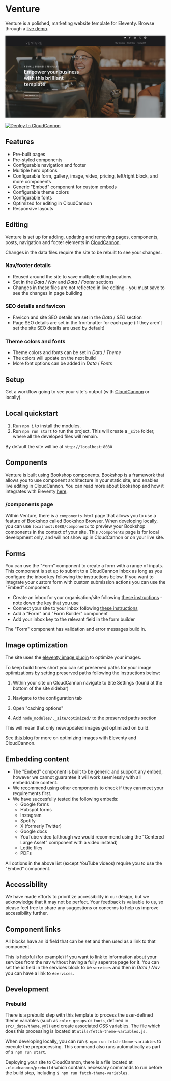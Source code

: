 # Venture

Venture is a polished, marketing website template for Eleventy. Browse through a [live demo](https://spiky-polar.cloudvent.net).

![Small business template screenshot](/src/assets/images/_screenshot.png)

[![Deploy to CloudCannon](https://buttons.cloudcannon.com/deploy.svg)](https://app.cloudcannon.com/register/#sites/connect/github/cloudcannon/venture-eleventy-bookshop-template)

## Features

- Pre-built pages
- Pre-styled components
- Configurable navigation and footer
- Multiple hero options
- Configurable form, gallery, image, video, pricing, left/right block, and more components
- Generic "Embed" component for custom embeds
- Configurable theme colors
- Configurable fonts
- Optimized for editing in CloudCannon
- Responsive layouts

## Editing

Venture is set up for adding, updating and removing pages, components, posts, navigation and footer elements in [CloudCannon](https://app.cloudcannon.com/).

Changes in the data files require the site to be rebuilt to see your changes.

### Nav/footer details

- Reused around the site to save multiple editing locations.
- Set in the *Data* / *Nav* and *Data* / *Footer* sections
- Changes in these files are not reflected in live editing - you must save to see the changes in page building

### SEO details and favicon

- Favicon and site SEO details are set in the *Data* / *SEO* section
- Page SEO details are set in the frontmatter for each page (if they aren't set the site SEO details are used by default)

### Theme colors and fonts

- Theme colors and fonts can be set in *Data* / *Theme*
- The colors will update on the next build
- More font options can be added in *Data* / *Fonts*

## Setup

Get a workflow going to see your site's output (with [CloudCannon](https://app.cloudcannon.com/) or locally).

## Local quickstart

1. Run `npm i` to install the modules.
2. Run `npm run start` to run the project. This will create a `_site` folder, where all the developed files will remain.

By default the site will be at `http://localhost:8080`

## Components

Venture is built using Bookshop components. Bookshop is a framework that allows you to use component architecture in your static site, and enables live editing in CloudCannon. You can read more about Bookshop and how it integrates with Eleventy [here](https://cloudcannon.com/documentation/guides/bookshop-eleventy-guide/).

### /components page

Within Venture, there is a `components.html` page that allows you to use a feature of Bookshop called Bookshop Browser. When developing locally, you can use `localhost:8080/components` to preview your Bookshop components in the context of your site. This `/components` page is for local development only, and will not show up in CloudCannon or on your live site.

## Forms

You can use the "Form" component to create a form with a range of inputs. This component is set up to submit to a CloudCannon inbox as long as you configure the inbox key following the instructions below. If you want to integrate your custom form with custom submission actions you can use the "Embed" component.

- Create an inbox for your organisation/site following [these instructions](https://cloudcannon.com/documentation/articles/creating-an-inbox-to-receive-your-forms/) - note down the key that you use
- Connect your site to your inbox following [these instructions](https://cloudcannon.com/documentation/articles/connecting-your-site-to-an-inbox/)
- Add a "Form" and "Form Builder" component
- Add your inbox key to the relevant field in the form builder

The "Form" component has validation and error messages build in.

## Image optimization

The site uses the [eleventy image plugin](https://www.11ty.dev/docs/plugins/image/) to optimize your images.

To keep build times short you can set preserved paths for your image optimizations by setting preserved paths following the instructions below:

1. Within your site on CloudCannon navigate to Site Settings (found at the bottom of the site sidebar)

2. Navigate to the configuration tab

3. Open "caching options"

4. Add `node_modules/,_site/optimized/` to the preserved paths section

This will mean that only new/updated images get optimized on build.

See [this blog](https://cloudcannon.com/blog/automatically-optimize-your-images-with-eleventy-image-and-cloudcannon/) for more on optimizing images with Eleventy and CloudCannon.

## Embedding content

- The "Embed" component is built to be generic and support any embed, however we cannot guarantee it will work seemlessly with all embeddable content.
- We recommend using other components to check if they can meet your requirements first.
- We have succesfully tested the following embeds:
    - Google forms
    - Hubspot forms
    - Instagram
    - Spotify
    - X (formerly Twitter)
    - Google docs
    - YouTube video (although we would recommend using the "Centered Large Asset" component with a video instead)
    - Lottie files
    - PDFs

All options in the above list (except YouTube videos) require you to use the "Embed" component.

## Accessibility

We have made efforts to prioritize accessibility in our design, but we acknowledge that it may not be perfect. Your feedback is valuable to us, so please feel free to share any suggestions or concerns to help us improve accessibility further.

## Component links

All blocks have an id field that can be set and then used as a link to that component. 

This is helpful (for example) if you want to link to information about your services from the nav without having a fully seperate page for it. You can set the id field in the services block to be `services` and then in *Data* / *Nav* you can have a link to `#services`.

## Development

### Prebuild

There is a prebuild step with this template to process the user-defined theme variables (such as `color_groups` or `fonts`, defined in `src/_data/theme.yml`) and create associated CSS variables. The file which does this processing is located at `utils/fetch-theme-variables.js`.

When developing locally, you can run `$ npm run fetch-theme-variables` to execute the preprocessing. This command also runs automatically as part of `$ npm run start`.

Deploying your site to CloudCannon, there is a file located at `.cloudcannon/prebuild` which contains necessary commands to run before the build step, including `$ npm run fetch-theme-variables`.
